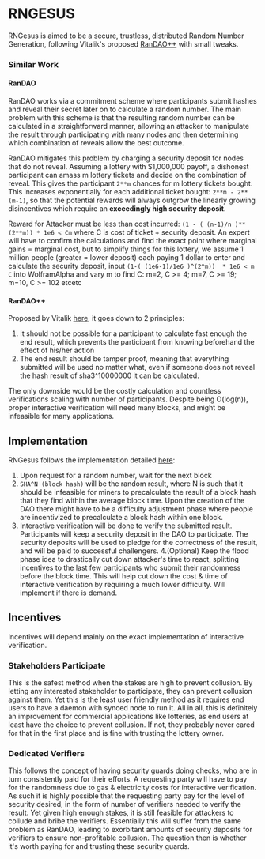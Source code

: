 # RNGESUS
RNGesus is aimed to be a secure, trustless, distributed Random Number Generation, following Vitalik's proposed [RanDAO++](https://www.reddit.com/r/ethereum/comments/4mdkku/could_ethereum_do_this_better_tor_project_is/d3v6djb)  with small tweaks.

### Similar Work
#### RanDAO
RanDAO works via a commitment scheme where participants submit hashes and reveal their secret later on to calculate a random number. The main problem with this scheme is that the resulting random number can be calculated in a straightforward manner, allowing an attacker to manipulate the result through participating with many nodes and then determining which combination of reveals allow the best outcome. 

RanDAO mitigates this problem by charging a security deposit for nodes that do not reveal. Assuming a lottery with $1,000,000 payoff, a dishonest participant can amass m lottery tickets and decide on the combination of reveal. This gives the participant  `2**m`  chances for m lottery tickets bought. This increases exponentially for each additional ticket bought: `2**m - 2**(m-1)`, so that the potential rewards will always outgrow the linearly growing disincentives which require an **exceedingly high security deposit**. 

Reward for Attacker must be less than cost incurred: `(1 - ( (n-1)/n )**(2**m)) * 1e6 < Cm` where C is cost of ticket + security deposit. An expert will have to confirm the calculations and find the exact point where marginal gains = marginal cost, but to simplify things for this lottery, we assume 1 million people (greater = lower deposit) each paying 1 dollar to enter and calculate the security deposit, input `(1-( (1e6-1)/1e6 )^(2^m))  * 1e6 < m C` into WolframAlpha and vary m to find C: m=2, C >= 4; m=7, C >= 19; m=10, C >=  102 etcetc


#### RanDAO++
Proposed by Vitalik [here](https://www.reddit.com/r/ethereum/comments/4mdkku/could_ethereum_do_this_better_tor_project_is/d3v6djb), it goes down to 2 principles: 
1. It should not be possible for a participant to calculate fast enough the end result, which prevents the participant from knowing beforehand the effect of his/her action 
2. The end result should be tamper proof, meaning that everything submitted will be used no matter what, even if someone does not reveal the hash result of sha3^10000000 it can be calculated.

The only downside would be the costly calculation and countless verifications scaling with number of participants. Despite being O(log(n)), proper interactive verification will need many blocks, and might be infeasible for many applications.


## Implementation
RNGesus follows the implementation detailed [here](https://www.reddit.com/r/ethereum/comments/4vg3gq/rngesus_randao_variant_for_more_secure/d5y74to):

1. Upon request for a random number, wait for the next block
2. `SHA^N (block hash)` will be the random result, where N is such that it should be infeasible for miners to precalculate the result of a block hash that they find within the average block time. Upon the creation of the DAO there might have to be a difficulty adjustment phase where people are incentivized to precalculate a block hash within one block.
3. Interactive verification will be done to verify the submitted result. Participants will keep a security deposit in the DAO to participate. The security deposits will be used to pledge for the correctness of the result, and will be paid to successful challengers.
4.(Optional) Keep the flood phase idea to drastically cut down attacker's time to react, splitting incentives to the last few participants who submit their randomness before the block time. This will help cut down the cost & time of interactive verification by requiring a much lower difficulty. Will implement if there is demand.

## Incentives
Incentives will depend mainly on the exact implementation of interactive verification. 

### Stakeholders Participate
This is the safest method when the stakes are high to prevent collusion. By letting any interested stakeholder to participate, they can prevent collusion against them. Yet this is the least user friendly method as it requires end users to have a daemon with synced node to run it. All in all, this is definitely an improvement for commercial applications like lotteries, as end users at least have the choice to prevent collusion. If not, they probably never cared for that in the first place and is fine with trusting the lottery owner.

### Dedicated Verifiers
This follows the concept of having security guards doing checks, who are in turn consistently paid for their efforts. A requesting party will have to pay for the randomness due to gas & electricity costs for interactive verification. As such it is highly possible that the requesting party pay for the level of security desired, in the form of number of verifiers needed to verify the result. Yet given high enough stakes, it is still feasible for attackers to collude and bribe the verifiers. Essentially this will suffer from the same problem as RanDAO, leading to exorbitant amounts of security deposits for verifiers to ensure non-profitable collusion. The question then is whether it's worth paying for and trusting these security guards.
